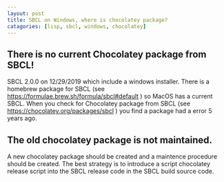 ```yaml
---
layout: post
title: SBCL on Windows, where is chocolatey package?
catagories: [lisp, sbcl, windows, chocolatey]
---
```

## There is no current Chocolatey package from SBCL!

SBCL 2.0.0 on 12/29/2019 which include a windows installer.
There is a homebrew package for SBCL (see https://formulae.brew.sh/formula/sbcl#default ) so MacOS has a current SBCL.
When you check for Chocolatey package from SBCL (see https://chocolatey.org/packages/sbcl ) you find a package had a error 5 years ago.

## The old chocolatey package is not maintained.

A new chocolatey package should be created and a maintence procedure should be created.
The best strategy is to introduce a script chocolatey release script into the SBCL release code in the SBCL build source code.

